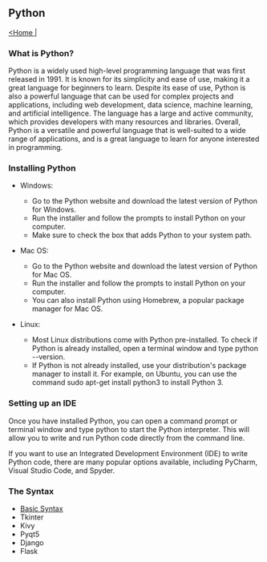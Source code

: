 ## Python
[<Home |](../../../README.md)

### What is Python?
Python is a widely used high-level programming language that was first released in 1991. It is known for its simplicity and ease of use, making it a great language for beginners to learn. Despite its ease of use, Python is also a powerful language that can be used for complex projects and applications, including web development, data science, machine learning, and artificial intelligence. The language has a large and active community, which provides developers with many resources and libraries. Overall, Python is a versatile and powerful language that is well-suited to a wide range of applications, and is a great language to learn for anyone interested in programming.

### Installing Python
* Windows:
    * Go to the Python website and download the latest version of Python for Windows.
    * Run the installer and follow the prompts to install Python on your computer.
    * Make sure to check the box that adds Python to your system path.

* Mac OS:
    * Go to the Python website and download the latest version of Python for Mac OS.
    * Run the installer and follow the prompts to install Python on your computer.
    * You can also install Python using Homebrew, a popular package manager for Mac OS.

* Linux:
    * Most Linux distributions come with Python pre-installed. To check if Python is already installed, open a terminal window and type python --version.
    * If Python is not already installed, use your distribution's package manager to install it. For example, on Ubuntu, you can use the command sudo apt-get install python3 to install Python 3.

### Setting up an IDE
Once you have installed Python, you can open a command prompt or terminal window and type python to start the Python interpreter. This will allow you to write and run Python code directly from the command line.

If you want to use an Integrated Development Environment (IDE) to write Python code, there are many popular options available, including PyCharm, Visual Studio Code, and Spyder.

### The Syntax
* [Basic Syntax](asset/syntax.md)
* Tkinter
* Kivy
* Pyqt5
* Django
* Flask